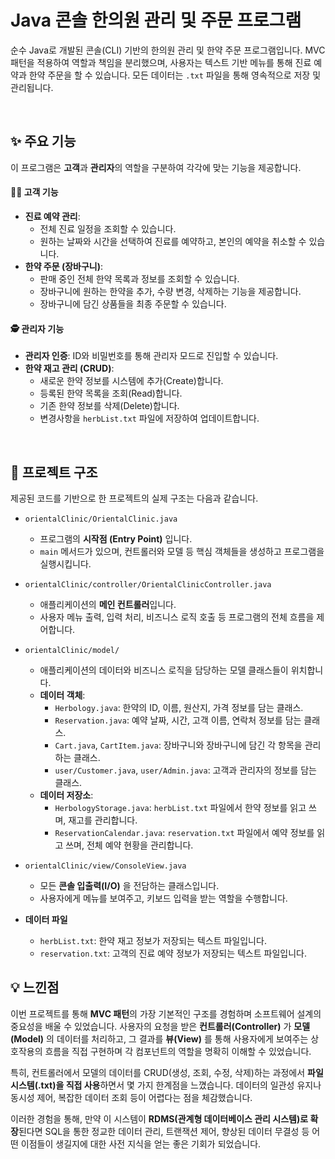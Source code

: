 # Java 콘솔 한의원 관리 및 주문 프로그램

순수 Java로 개발된 콘솔(CLI) 기반의 한의원 관리 및 한약 주문 프로그램입니다. MVC 패턴을 적용하여 역할과 책임을 분리했으며, 사용자는 텍스트 기반 메뉴를 통해 진료 예약과 한약 주문을 할 수 있습니다. 모든 데이터는 `.txt` 파일을 통해 영속적으로 저장 및 관리됩니다.

<br>

## ✨ 주요 기능

이 프로그램은 **고객**과 **관리자**의 역할을 구분하여 각각에 맞는 기능을 제공합니다.

#### 🙎‍♂️ 고객 기능
* **진료 예약 관리**:
    * 전체 진료 일정을 조회할 수 있습니다.
    * 원하는 날짜와 시간을 선택하여 진료를 예약하고, 본인의 예약을 취소할 수 있습니다.
* **한약 주문 (장바구니)**:
    * 판매 중인 전체 한약 목록과 정보를 조회할 수 있습니다.
    * 장바구니에 원하는 한약을 추가, 수량 변경, 삭제하는 기능을 제공합니다.
    * 장바구니에 담긴 상품들을 최종 주문할 수 있습니다.

#### 🕵️ 관리자 기능
* **관리자 인증**: ID와 비밀번호를 통해 관리자 모드로 진입할 수 있습니다.
* **한약 재고 관리 (CRUD)**:
    * 새로운 한약 정보를 시스템에 추가(Create)합니다.
    * 등록된 한약 목록을 조회(Read)합니다.
    * 기존 한약 정보를 삭제(Delete)합니다.
    * 변경사항을 `herbList.txt` 파일에 저장하여 업데이트합니다.

<br>

## 📂 프로젝트 구조

제공된 코드를 기반으로 한 프로젝트의 실제 구조는 다음과 같습니다.

* `orientalClinic/OrientalClinic.java`
    * 프로그램의 **시작점 (Entry Point)** 입니다.
    * `main` 메서드가 있으며, 컨트롤러와 모델 등 핵심 객체들을 생성하고 프로그램을 실행시킵니다.

* `orientalClinic/controller/OrientalClinicController.java`
    * 애플리케이션의 **메인 컨트롤러**입니다.
    * 사용자 메뉴 출력, 입력 처리, 비즈니스 로직 호출 등 프로그램의 전체 흐름을 제어합니다.

* `orientalClinic/model/`
    * 애플리케이션의 데이터와 비즈니스 로직을 담당하는 모델 클래스들이 위치합니다.
    * **데이터 객체**:
        * `Herbology.java`: 한약의 ID, 이름, 원산지, 가격 정보를 담는 클래스.
        * `Reservation.java`: 예약 날짜, 시간, 고객 이름, 연락처 정보를 담는 클래스.
        * `Cart.java`, `CartItem.java`: 장바구니와 장바구니에 담긴 각 항목을 관리하는 클래스.
        * `user/Customer.java`, `user/Admin.java`: 고객과 관리자의 정보를 담는 클래스.
    * **데이터 저장소**:
        * `HerbologyStorage.java`: `herbList.txt` 파일에서 한약 정보를 읽고 쓰며, 재고를 관리합니다.
        * `ReservationCalendar.java`: `reservation.txt` 파일에서 예약 정보를 읽고 쓰며, 전체 예약 현황을 관리합니다.

* `orientalClinic/view/ConsoleView.java`
    * 모든 **콘솔 입출력(I/O)** 을 전담하는 클래스입니다.
    * 사용자에게 메뉴를 보여주고, 키보드 입력을 받는 역할을 수행합니다.

* **데이터 파일**
    * `herbList.txt`: 한약 재고 정보가 저장되는 텍스트 파일입니다.
    * `reservation.txt`: 고객의 진료 예약 정보가 저장되는 텍스트 파일입니다.

 ## 💡 느낀점

이번 프로젝트를 통해 **MVC 패턴**의 가장 기본적인 구조를 경험하며 소프트웨어 설계의 중요성을 배울 수 있었습니다. 사용자의 요청을 받은 **컨트롤러(Controller)** 가 **모델(Model)** 의 데이터를 처리하고, 그 결과를 **뷰(View)** 를 통해 사용자에게 보여주는 상호작용의 흐름을 직접 구현하며 각 컴포넌트의 역할을 명확히 이해할 수 있었습니다.

특히, 컨트롤러에서 모델의 데이터를 CRUD(생성, 조회, 수정, 삭제)하는 과정에서 **파일 시스템(.txt)을 직접 사용**하면서 몇 가지 한계점을 느꼈습니다. 데이터의 일관성 유지나 동시성 제어, 복잡한 데이터 조회 등이 어렵다는 점을 체감했습니다.

이러한 경험을 통해, 만약 이 시스템이 **RDMS(관계형 데이터베이스 관리 시스템)로 확장**된다면 SQL을 통한 정교한 데이터 관리, 트랜잭션 제어, 향상된 데이터 무결성 등 어떤 이점들이 생길지에 대한 사전 지식을 얻는 좋은 기회가 되었습니다.
